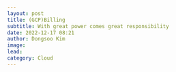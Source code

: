 ```yaml
---
layout: post
title: (GCP)Billing
subtitle: With great power comes great responsibility
date: 2022-12-17 08:21
author: Dongsoo Kim
image:
lead:
category: Cloud
---
```

